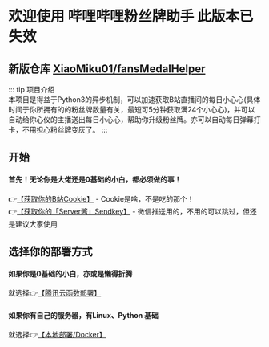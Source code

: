 # 欢迎使用 哔哩哔哩粉丝牌助手 此版本已失效
## 新版仓库 [XiaoMiku01/fansMedalHelper](https://github.com/XiaoMiku01/fansMedalHelper)
::: tip 项目介绍  
本项目是得益于Python3的异步机制，可以加速获取B站直播间的每日小心心(具体时间于你所拥有的的粉丝牌数量有关，最短可5分钟获取满24个小心心)，并可以自动给你心仪的主播送出每日小心心，帮助你升级粉丝牌。亦可以自动每日弹幕打卡，不用担心粉丝牌变灰了。
:::

## 开始 
#### 首先！无论你是大佬还是0基础的小白，都必须做的事！
👉[【获取你的B站Cookie】](Cookie.md) - Cookie是啥，不是吃的那个！  
👉[【获取你的「Server酱」Sendkey】](ServerChan.md) - 微信推送用的，不用的可以跳过，但还是建议大家使用

## 选择你的部署方式
#### 如果你是0基础的小白，亦或是懒得折腾 
就选择👉[【腾讯云函数部署】](/TencentCloud/)
#### 如果你有自己的服务器，有Linux、Python 基础
就选择👉[【本地部署/Docker】](/LocalDocker/)
